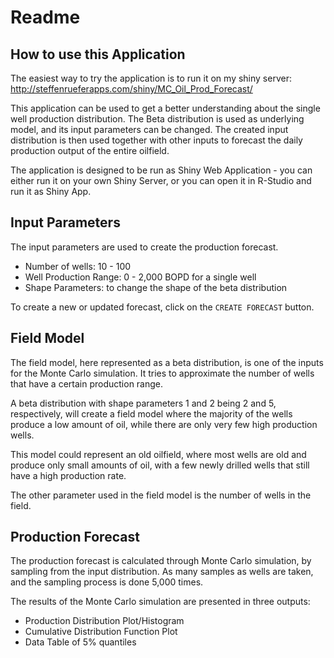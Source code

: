 # Readme

## How to use this Application

The easiest way to try the application is to run it on my shiny server: http://steffenrueferapps.com/shiny/MC_Oil_Prod_Forecast/

This application can be used to get a better understanding about the single well production distribution. The Beta distribution is used as underlying model, and its input parameters can be changed. The created input distribution is then used together with other inputs to forecast the daily production output of the entire oilfield.

The application is designed to be run as Shiny Web Application - you can either run it on your own Shiny Server, or you can open it in R-Studio and run it as Shiny App.

## Input Parameters

The input parameters are used to create the production forecast.

- Number of wells: 10 - 100
- Well Production Range: 0 - 2,000 BOPD for a single well
- Shape Parameters: to change the shape of the beta distribution

To create a new or updated forecast, click on the `CREATE FORECAST` button.

## Field Model

The field model, here represented as a beta distribution, is one of the inputs for the Monte Carlo simulation. It tries to approximate the number of wells that have a certain production range.

A beta distribution with shape parameters 1 and 2 being 2 and 5, respectively, will create a field model where the majority of the wells produce a low amount of oil, while there are only very few high production wells.

This model could represent an old oilfield, where most wells are old and produce only small amounts of oil, with a few newly drilled wells that still have a high production rate.

The other parameter used in the field model is the number of wells in the field.

## Production Forecast

The production forecast is calculated through Monte Carlo simulation, by sampling from the input distribution. As many samples as wells are taken, and the sampling process is done 5,000 times.

The results of the Monte Carlo simulation are presented in three outputs:

- Production Distribution Plot/Histogram
- Cumulative Distribution Function Plot
- Data Table of 5% quantiles
